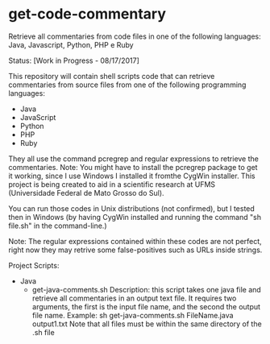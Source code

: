 # get-code-commentary
Retrieve all commentaries from code files in one of the following languages: Java, Javascript, Python, PHP e Ruby

Status: [Work in Progress - 08/17/2017]

This repository will contain shell scripts code that can retrieve commentaries from source files from one of the following programming 
languages:
- Java
- JavaScript
- Python
- PHP
- Ruby

They all use the command pcregrep and regular expressions to retrieve the commentaries. 
Note: You might have to install the pcregrep package to get it working, since I use Windows I installed it fromthe CygWin installer.
This project is being created to aid in a scientific research at UFMS (Universidade Federal de Mato Grosso do Sul).

You can run those codes in Unix distributions (not confirmed), but I tested then in Windows (by having CygWin installed and 
running the command "sh file.sh" in the command-line.)

Note: The regular expressions contained within these codes are not perfect, right now they may retrive some false-positives such
as URLs inside strings. 

Project Scripts:
- Java
  - get-java-comments.sh
    Description: this script takes one java file and retrieve all commentaries in an output text file.
    It requires two arguments, the first is the input file name, and the second the output file name.
    Example: sh get-java-comments.sh FileName.java output1.txt
    Note that all files must be within the same directory of the .sh file

